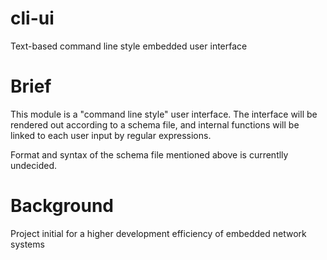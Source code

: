 # cli-ui
Text-based command line style embedded user interface

# Brief
This module is a "command line style" user interface. The interface will be rendered out according to a schema file, and internal functions will be linked to each user input by regular expressions.

Format and syntax of the schema file mentioned above is currentlly undecided.

# Background
Project initial for a higher development efficiency of embedded network systems

